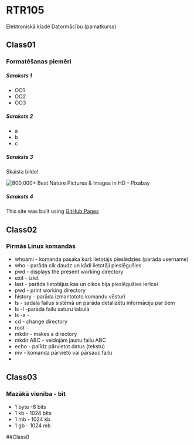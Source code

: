 # RTR105
Elektroniskā klade Datormācību (pamatkurss)
## Class01
### Formatēšanas piemēri
##### Saraksts 1
- OO1
- OO2
- OO3
##### Saraksts 2
- a
- b
- c
##### Saraksts 3
Skaista bilde!


![800,000+ Best Nature Pictures & Images in HD - Pixabay](https://cdn.pixabay.com/photo/2015/04/23/22/00/tree-736885__480.jpg)
##### Saraksts 4
﻿This site was built using [GitHub Pages](https://docs.github.com/en/get-started/writing-on-github/getting-started-with-writing-and-formatting-on-github/basic-writing-and-formatting-syntax#links)
 
## Class02
### Pirmās Linux komandas
- whoami - komanda pasaka kurš lietotājs pieslēdzies (parāda username)
- who - parāda cik daudz un kādi lietotāji pieslēgušies
- pwd - displays the present working directory
- exit - iziet
- last - parāda lietotājus kas un cikos bija pieslēgušies ierīcei
- pwd - print working directory
- history - parāda izmantototo komandu vēsturi
- ls - sadala failus sistēmā un parāda detalizētu informāciju par tiem
- ls -l -parāda failu saturu tabulā
- ls -a -
- cd - change directory
- root - 
- mkdir - makes a directory
- mkdir ABC - veidojām jaunu failu ABC
- echo - palīdz pārvietot datus (tekstu)
- mv - komanda pārvieto vai pārsauc failu
- 
## Class03
### Mazākā vienība - bit
- 1 byte -8 bits
- 1 kb - 1024 bits
- 1 mb - 1024 kb
- 1 gb - 1024 mb

##Class0
